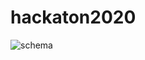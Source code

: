 # hackaton2020
![schema](https://github.com/MattiaCani/hackaton2020/assets/81627228/b084f220-d63b-4c1f-a2a0-0a7bf18110c9)
